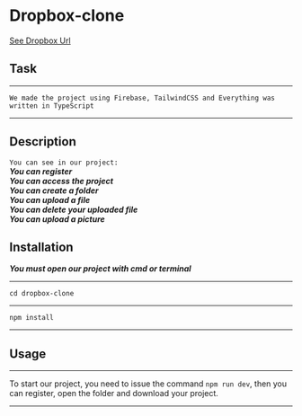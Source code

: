 # Dropbox-clone

[See Dropbox Url](https://dropbox-clone-qws.netlify.app)

## Task
***
```We made the project using Firebase, TailwindCSS and Everything was written in TypeScript```
***

## Description
```You can see in our project:```  
***You can register***  
***You can access the project***  
***You can create a folder***  
***You can upload a file***  
***You can delete your uploaded file***  
***You can upload a picture***

## Installation
***You must open our project with cmd or terminal***
***
``` 
cd dropbox-clone
```
***
```
npm install
```
***

## Usage
***
To start our project, you need to issue the command
```npm run dev```, then you can register, open the folder and download your project.
***
